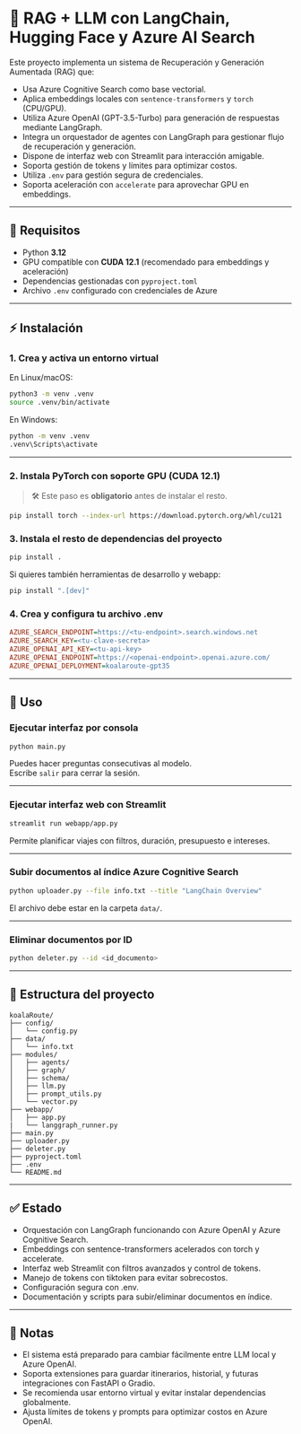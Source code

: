 # 🧠 RAG + LLM con LangChain, Hugging Face y Azure AI Search

Este proyecto implementa un sistema de Recuperación y Generación Aumentada (RAG) que:

- Usa Azure Cognitive Search como base vectorial.  
- Aplica embeddings locales con `sentence-transformers` y `torch` (CPU/GPU).  
- Utiliza Azure OpenAI (GPT-3.5-Turbo) para generación de respuestas mediante LangGraph.  
- Integra un orquestador de agentes con LangGraph para gestionar flujo de recuperación y generación.  
- Dispone de interfaz web con Streamlit para interacción amigable.  
- Soporta gestión de tokens y límites para optimizar costos.  
- Utiliza `.env` para gestión segura de credenciales.  
- Soporta aceleración con `accelerate` para aprovechar GPU en embeddings.

---

## 🚀 Requisitos

- Python **3.12**  
- GPU compatible con **CUDA 12.1** (recomendado para embeddings y aceleración)  
- Dependencias gestionadas con `pyproject.toml`  
- Archivo `.env` configurado con credenciales de Azure

---

## ⚡ Instalación

### 1. Crea y activa un entorno virtual

En Linux/macOS:

```bash
python3 -m venv .venv
source .venv/bin/activate
```

En Windows:

```bash
python -m venv .venv
.venv\Scripts\activate
```

---

### 2. Instala PyTorch con soporte GPU (CUDA 12.1)

> 🛠️ Este paso es **obligatorio** antes de instalar el resto.

```bash
pip install torch --index-url https://download.pytorch.org/whl/cu121
```

### 3. Instala el resto de dependencias del proyecto

```bash
pip install .
```

Si quieres también herramientas de desarrollo y webapp:

```bash
pip install ".[dev]"
```
### 4. Crea y configura tu archivo .env

```ini
AZURE_SEARCH_ENDPOINT=https://<tu-endpoint>.search.windows.net
AZURE_SEARCH_KEY=<tu-clave-secreta>
AZURE_OPENAI_API_KEY=<tu-api-key>
AZURE_OPENAI_ENDPOINT=https://<openai-endpoint>.openai.azure.com/
AZURE_OPENAI_DEPLOYMENT=koalaroute-gpt35
```

---

## 🧪 Uso

### Ejecutar interfaz por consola

```bash
python main.py
```

Puedes hacer preguntas consecutivas al modelo.  
Escribe `salir` para cerrar la sesión.

---

### Ejecutar interfaz web con Streamlit

```bash
streamlit run webapp/app.py
```

Permite planificar viajes con filtros, duración, presupuesto e intereses.

---

### Subir documentos al índice Azure Cognitive Search

```bash
python uploader.py --file info.txt --title "LangChain Overview"
```

El archivo debe estar en la carpeta `data/`.

---

### Eliminar documentos por ID
```bash
python deleter.py --id <id_documento>
```
---

## 📂 Estructura del proyecto

```arduino
koalaRoute/
├── config/
│   └── config.py
├── data/
│   └── info.txt
├── modules/
│   ├── agents/
│   ├── graph/
│   ├── schema/
│   ├── llm.py
│   ├── prompt_utils.py
│   └── vector.py
├── webapp/
│   ├── app.py
|   └── langgraph_runner.py 
├── main.py
├── uploader.py
├── deleter.py
├── pyproject.toml
├── .env
└── README.md
```

---

## ✅ Estado

- Orquestación con LangGraph funcionando con Azure OpenAI y Azure Cognitive Search.
- Embeddings con sentence-transformers acelerados con torch y accelerate.
- Interfaz web Streamlit con filtros avanzados y control de tokens.
- Manejo de tokens con tiktoken para evitar sobrecostos.
- Configuración segura con .env.
- Documentación y scripts para subir/eliminar documentos en índice.

---

## 📌 Notas

- El sistema está preparado para cambiar fácilmente entre LLM local y Azure OpenAI.
- Soporta extensiones para guardar itinerarios, historial, y futuras integraciones con FastAPI o Gradio.
- Se recomienda usar entorno virtual y evitar instalar dependencias globalmente.
- Ajusta límites de tokens y prompts para optimizar costos en Azure OpenAI.